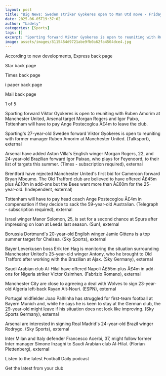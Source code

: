 ```yaml
---
layout: post
title: "Big News: Sweden striker Gyokeres open to Man Utd move - Friday's gossip"
date: 2025-06-05T19:37:02
author: "badely"
categories: [Sports]
tags: []
excerpt: "Sporting forward Viktor Gyokeres is open to reuniting with Ruben Amorim at Manchester United, Arsenal target Morgan Rogers and Igor Paixo, plus more."
image: assets/images/8115454d9721abe9fb0a62fa4504dce4.jpg
---
```


According to new developments, Express back page

Star back page

Times back page

i paper back page

Mail back page

1 of 5

Sporting forward Viktor Gyokeres is open to reuniting with Ruben Amorim at Manchester United, Arsenal target Morgan Rogers and Igor Paixo, Tottenham will have to pay Ange Postecoglou Â£4m to leave the club.

Sporting's 27-year-old Sweden forward Viktor Gyokeres is open to reuniting with former manager Ruben Amorim at Manchester United. (Talksport), external

Arsenal have added Aston Villa's English winger Morgan Rogers, 22, and 24-year-old Brazilian forward Igor Paixao, who plays for Feyenoord, to their list of targets this summer. (Times - subscription required), external 

Brentford have rejected Manchester United's first bid for Cameroon forward Bryan Mbeumo. The Old Trafford club are believed to have offered Â£45m plus Â£10m in add-ons but the Bees want more than Â£60m for the 25-year-old. (Independent, external) 

Tottenham will have to pay head coach Ange Postecoglou Â£4m in compensation if they decide to sack the 59-year-old Australian. (Telegraph - subscription required), external

Israel winger Manor Solomon, 25, is set for a second chance at Spurs after impressing on loan at Leeds last season. (Sun), external

Borussia Dortmund's 20-year-old English winger Jamie Gittens is a top summer target for Chelsea. (Sky Sports), external

Bayer Leverkusen boss Erik ten Hag is monitoring the situation surrounding Manchester United's 25-year-old winger Antony, who he brought to Old Trafford after working with the Brazilian at Ajax. (Sky Germany), external

Saudi Arabian club Al-Hilal have offered Napoli Â£55m plus Â£4m in add-ons for Nigeria striker Victor Osimhen. (Fabrizio Romano), external

Manchester City are close to agreeing a deal with Wolves to sign 23-year-old Algeria left-back Rayan Ait-Nouri. (ESPN), external

Portugal midfielder Joao Palhinha has struggled for first-team football at Bayern Munich and, while he says he is keen to stay at the German club, the 29-year-old might leave if his situation does not look like improving. (Sky Sports Germany), external 

Arsenal are interested in signing Real Madrid's 24-year-old Brazil winger Rodrygo. (Sky Sports), external

Inter Milan and Italy defender Francesco Acerbi, 37, might follow former Inter manager Simone Inzaghi to Saudi Arabian club Al-Hilal. (Florian Plettenberg), external

Listen to the latest Football Daily podcast

Get the latest from your club

